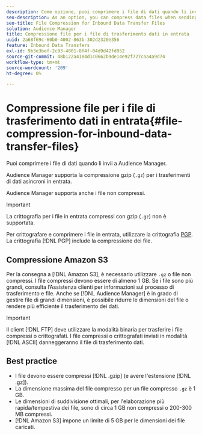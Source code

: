 ```yaml
---
description: Come opzione, puoi comprimere i file di dati quando li invii ad Audience Manager.
seo-description: As an option, you can compress data files when sending them to Audience Manager.
seo-title: File Compression for Inbound Data Transfer Files
solution: Audience Manager
title: Compressione file per i file di trasferimento dati in entrata
uuid: 2a68f69c-60b0-4002-863b-302d2320e356
feature: Inbound Data Transfers
exl-id: 9b3e3bef-2c93-4801-8f4f-04d9d42fd952
source-git-commit: 48b122a4184d1c0662b9de14e92f727caa4a9d74
workflow-type: tm+mt
source-wordcount: '209'
ht-degree: 0%

---
```


# Compressione file per i file di trasferimento dati in entrata{#file-compression-for-inbound-data-transfer-files}

Puoi comprimere i file di dati quando li invii a Audience Manager.

<!-- inbound-file-compression.xml -->

Audience Manager supporta la compressione gzip (`.gz`) per i trasferimenti di dati asincroni in entrata.

Audience Manager supporta anche i file non compressi.

>[!IMPORTANT]
>
>La crittografia per i file in entrata compressi con gzip (`.gz`) non è supportata.
>
>Per crittografare e comprimere i file in entrata, utilizzare la crittografia [PGP](../../../integration/sending-audience-data/batch-data-transfer-explained/inbound-file-encryption.md). La crittografia [!DNL PGP] include la compressione dei file.

## Compressione Amazon S3

Per la consegna a [!DNL Amazon S3], è necessario utilizzare `.gz` o file non compressi. I file compressi devono essere di almeno 1 GB. Se i file sono più grandi, consulta l’Assistenza clienti per informazioni sul processo di trasferimento e file. Anche se [!DNL Audience Manager] è in grado di gestire file di grandi dimensioni, è possibile ridurre le dimensioni del file o rendere più efficiente il trasferimento dei dati.

>[!IMPORTANT]
>
>Il client [!DNL FTP] deve utilizzare la modalità binaria per trasferire i file compressi o crittografati. I file compressi o crittografati inviati in modalità [!DNL ASCII] danneggeranno il file di trasferimento dati.

## Best practice

* I file devono essere compressi [!DNL .gzip] (e avere l&#39;estensione [!DNL .gz]).
* La dimensione massima del file compresso per un file compresso `.gz` è 1 GB.
* Le dimensioni di suddivisione ottimali, per l&#39;elaborazione più rapida/tempestiva dei file, sono di circa 1 GB non compressi o 200-300 MB compressi.
* [!DNL Amazon S3] impone un limite di 5 GB per le dimensioni dei file caricati.
